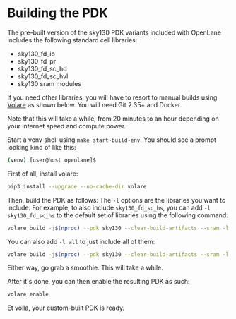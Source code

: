 # Building the PDK
The pre-built version of the sky130 PDK variants included with OpenLane includes the following standard cell libraries:
* sky130_fd_io
* sky130_fd_pr
* sky130_fd_sc_hd
* sky130_fd_sc_hvl
* sky130 sram modules

If you need other libraries, you will have to resort to manual builds using [Volare](https://github.com/efabless/volare) as shown below. You will need Git 2.35+ and Docker.

Note that this will take a while, from 20 minutes to an hour depending on your internet speed and compute power.

Start a venv shell using `make start-build-env`. You should see a prompt looking kind of like this:

```bash
(venv) [user@host openlane]$ 
```

First of all, install volare:

```bash
pip3 install --upgrade --no-cache-dir volare
```

Then, build the PDK as follows: The `-l` options are the libraries you want to include. For example, to also include `sky130_fd_sc_hs`, you can add `-l sky130_fd_sc_hs` to the default set of libraries using the following command:

```bash
volare build -j$(nproc) --pdk sky130 --clear-build-artifacts --sram -l sky130_fd_io -l sky130_fd_pr -l sky130_fd_sc_hvl -l sky130_fd_sc_hd -l sky130_fd_sc_hs
```

You can also add `-l all` to just include all of them:

```bash
volare build -j$(nproc) --pdk sky130 --clear-build-artifacts --sram -l all
```

Either way, go grab a smoothie. This will take a while.

After it's done, you can then enable the resulting PDK as such:

```bash
volare enable
```

Et voila, your custom-built PDK is ready.